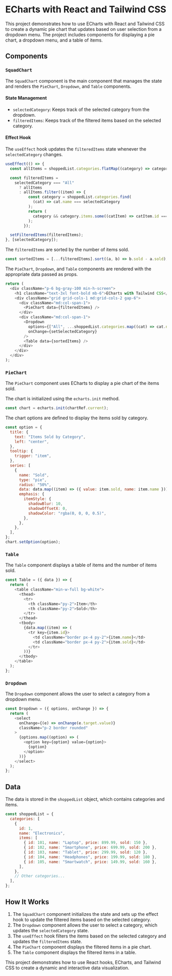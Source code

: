 # ECharts with React and Tailwind CSS

This project demonstrates how to use ECharts with React and Tailwind CSS to create a dynamic pie chart that updates based on user selection from a dropdown menu. The project includes components for displaying a pie chart, a dropdown menu, and a table of items.

## Components

### `SquadChart`

The `SquadChart` component is the main component that manages the state and renders the `PieChart`, `Dropdown`, and `Table` components.

#### State Management

- `selectedCategory`: Keeps track of the selected category from the dropdown.
- `filteredItems`: Keeps track of the filtered items based on the selected category.

#### Effect Hook

The `useEffect` hook updates the `filteredItems` state whenever the `selectedCategory` changes.

```javascript
useEffect(() => {
  const allItems = shoppedList.categories.flatMap((category) => category.items);

  const filteredItems =
    selectedCategory === "All"
      ? allItems
      : allItems.filter((item) => {
          const category = shoppedList.categories.find(
            (cat) => cat.name === selectedCategory
          );
          return (
            category && category.items.some((catItem) => catItem.id === item.id)
          );
        });

  setFilteredItems(filteredItems);
}, [selectedCategory]);
```

The `filteredItems` are sorted by the number of items sold.

```javascript
const sortedItems = [...filteredItems].sort((a, b) => b.sold - a.sold);
```

The `PieChart`, `Dropdown`, and `Table` components are rendered with the appropriate data passed as props.

```javascript
return (
  <div className="p-6 bg-gray-100 min-h-screen">
    <h1 className="text-3xl font-bold mb-6">ECharts with Tailwind CSS</h1>
    <div className="grid grid-cols-1 md:grid-cols-2 gap-6">
      <div className="md:col-span-1">
        <PieChart data={filteredItems} />
      </div>
      <div className="md:col-span-1">
        <Dropdown
          options={["All", ...shoppedList.categories.map((cat) => cat.name)]}
          onChange={setSelectedCategory}
        />
        <Table data={sortedItems} />
      </div>
    </div>
  </div>
);
```

### `PieChart`

The `PieChart` component uses ECharts to display a pie chart of the items sold.

The chart is initialized using the `echarts.init` method.

```javascript
const chart = echarts.init(chartRef.current);
```

The chart options are defined to display the items sold by category.

```javascript
const option = {
  title: {
    text: "Items Sold by Category",
    left: "center",
  },
  tooltip: {
    trigger: "item",
  },
  series: [
    {
      name: "Sold",
      type: "pie",
      radius: "50%",
      data: data.map((item) => ({ value: item.sold, name: item.name })),
      emphasis: {
        itemStyle: {
          shadowBlur: 10,
          shadowOffsetX: 0,
          shadowColor: "rgba(0, 0, 0, 0.5)",
        },
      },
    },
  ],
};
chart.setOption(option);
```

### `Table`

The `Table` component displays a table of items and the number of items sold.

```javascript
const Table = ({ data }) => {
  return (
    <table className="min-w-full bg-white">
      <thead>
        <tr>
          <th className="py-2">Item</th>
          <th className="py-2">Sold</th>
        </tr>
      </thead>
      <tbody>
        {data.map((item) => (
          <tr key={item.id}>
            <td className="border px-4 py-2">{item.name}</td>
            <td className="border px-4 py-2">{item.sold}</td>
          </tr>
        ))}
      </tbody>
    </table>
  );
};
```

### `Dropdown`

The `Dropdown` component allows the user to select a category from a dropdown menu.

```javascript
const Dropdown = ({ options, onChange }) => {
  return (
    <select
      onChange={(e) => onChange(e.target.value)}
      className="p-2 border rounded"
    >
      {options.map((option) => (
        <option key={option} value={option}>
          {option}
        </option>
      ))}
    </select>
  );
};
```

## Data

The data is stored in the `shoppedList` object, which contains categories and items.

```javascript
const shoppedList = {
  categories: [
    {
      id: 1,
      name: "Electronics",
      items: [
        { id: 101, name: "Laptop", price: 899.99, sold: 150 },
        { id: 102, name: "Smartphone", price: 699.99, sold: 200 },
        { id: 103, name: "Tablet", price: 299.99, sold: 120 },
        { id: 104, name: "Headphones", price: 199.99, sold: 180 },
        { id: 105, name: "Smartwatch", price: 149.99, sold: 160 },
      ],
    },
    // Other categories...
  ],
};
```

## How It Works

1. The `SquadChart` component initializes the state and sets up the effect hook to update the filtered items based on the selected category.
2. The `Dropdown` component allows the user to select a category, which updates the `selectedCategory` state.
3. The `useEffect` hook filters the items based on the selected category and updates the `filteredItems` state.
4. The `PieChart` component displays the filtered items in a pie chart.
5. The `Table` component displays the filtered items in a table.

This project demonstrates how to use React hooks, ECharts, and Tailwind CSS to create a dynamic and interactive data visualization.
